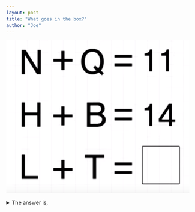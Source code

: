 ```yaml
---
layout: post
title: "What goes in the box?"
author: "Joe"
---
```


![image](../assets/160612Q.png)
  
    
      
        
          
            
              
                
                  
                    
                      
                        
                        
<details>
   <summary>The answer is,</summary>
  2
   
</details>
